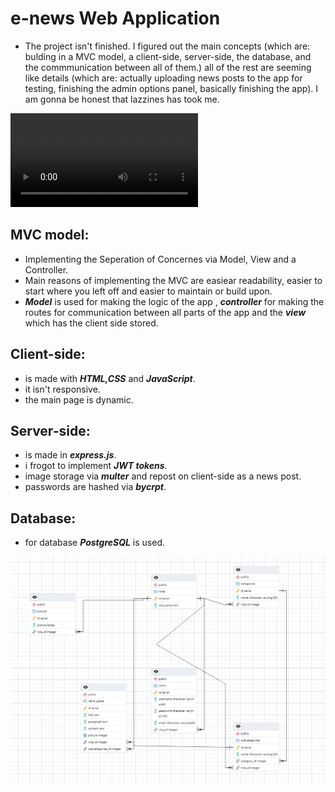 # e-news Web Application

- The project isn't finished. I figured out the main concepts (which are: bulding in a MVC model, a client-side, server-side, the database, and the commmunication between all of them.) all of the rest are seeming like details (which are: actually uploading news posts to the app for testing, finishing the admin options panel, basically finishing the app). I am gonna be honest that lazzines has took me.

![alt video](https://github.com/harrnui/e-news-web-application/blob/main/web-app-video1.mp4?raw=true)

## MVC model:

- Implementing the Seperation of Concernes via Model, View and a Controller.
- Main reasons of implementing the MVC are easiear readability, easier to start where you left off and easier to maintain or build upon.
- ***Model*** is used for making the logic of the app , ***controller*** for making the routes for communication between all parts of the app and the ***view*** which has the client side stored.

## Client-side:

- is made with ***HTML,CSS*** and ***JavaScript***.
- it isn't responsive.
- the main page is dynamic.

## Server-side:

- is made in ***express.js***.
- i frogot to implement ***JWT tokens***.
- image storage via ***multer*** and repost on client-side as a news post.
- passwords are hashed via ***bycrpt***.

## Database:

- for database ***PostgreSQL*** is used.

![ERD](https://github.com/harrnui/e-news-web-application/blob/main/ERD-e-news.png?raw=true)
    
    
    
